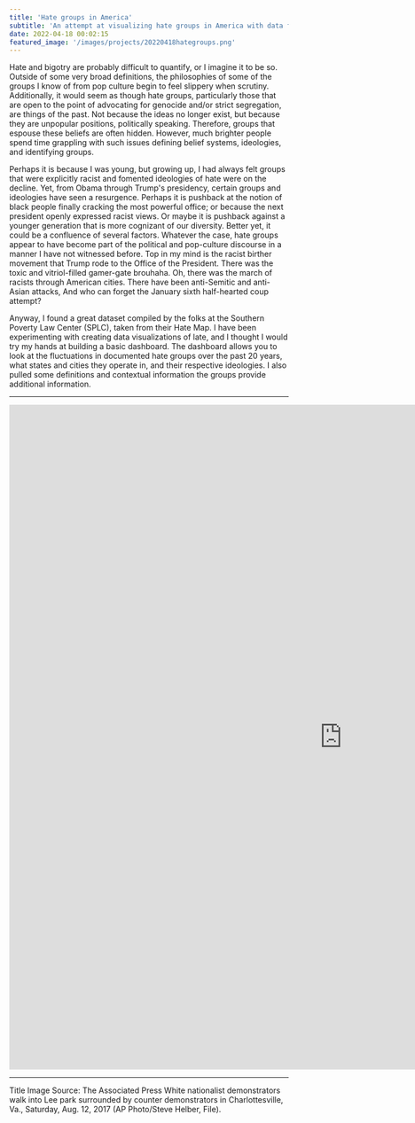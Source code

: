 ```yaml
---
title: 'Hate groups in America'
subtitle: 'An attempt at visualizing hate groups in America with data from the SPLC.'
date: 2022-04-18 00:02:15
featured_image: '/images/projects/20220418hategroups.png'
---
```


Hate and bigotry are probably difficult to quantify, or I imagine it to be so. Outside of some very broad definitions, the philosophies of some of the groups I know of from pop culture begin to feel slippery when scrutiny. Additionally, it would seem as though hate groups, particularly those that are open to the point of advocating for genocide and/or strict segregation, are things of the past. Not because the ideas no longer exist, but because they are unpopular positions, politically speaking. Therefore, groups that espouse these beliefs are often hidden. However, much brighter people spend time grappling with such issues defining belief systems, ideologies, and identifying groups. 

Perhaps it is because I was young, but growing up, I had always felt groups that were explicitly racist and fomented ideologies of hate were on the decline. Yet, from Obama through Trump's presidency, certain groups and ideologies have seen a resurgence. Perhaps it is pushback at the notion of black people finally cracking the most powerful office; or because the next president openly expressed racist views. Or maybe it is pushback against a younger generation that is more cognizant of our diversity. Better yet, it could be a confluence of several factors. 
Whatever the case, hate groups appear to have become part of the political and pop-culture discourse in a manner I have not witnessed before. Top in my mind is the racist birther movement that Trump rode to the Office of the President. There was the toxic and vitriol-filled gamer-gate brouhaha. Oh, there was the march of racists through American cities. There have been anti-Semitic and anti-Asian attacks, And who can forget the January sixth half-hearted coup attempt? 

Anyway, I found a great dataset compiled by the folks at the Southern Poverty Law Center (SPLC), taken from their Hate Map. I have been experimenting with creating data visualizations of late, and I thought I would try my hands at building a basic dashboard. The dashboard allows you to look at the fluctuations in documented hate groups over the past 20 years, what states and cities they operate in, and their respective ideologies. I also pulled some definitions and contextual information the groups provide additional information.

___

<iframe seamless frameborder="0" src="https://public.tableau.com/shared/TTPGYJXK6?:embed=yes&:display_count=yes&:showVizHome=no" width = '1200' height = '1200' scrolling='yes' ></iframe> 

___
Title Image Source: The Associated Press
White nationalist demonstrators walk into Lee park surrounded by counter demonstrators in Charlottesville, Va., Saturday, Aug. 12, 2017 (AP Photo/Steve Helber, File).
